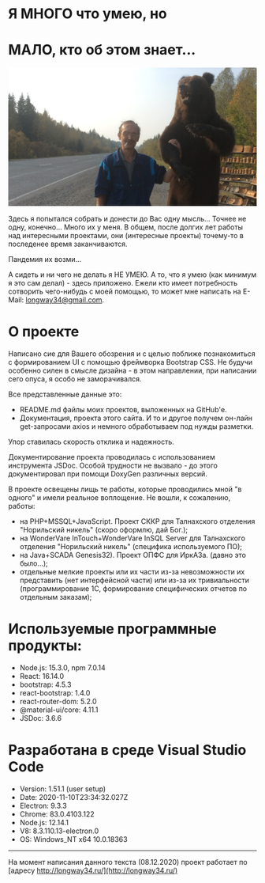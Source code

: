 # Я МНОГО что умею, но  
# МАЛО, кто об этом знает...

![Это Я ;-)...](https://raw.githubusercontent.com/longway34/mysite/master/src/components/with_bear.JPG)

Здесь я попытался собрать и донести до Вас одну мысль... Точнее не одну, конечно... Много их у меня.
В общем, после долгих лет работы над интересными проектами, они (интересные проекты) точему-то в последенее время заканчиваются.

Пандемия их возми...

А сидеть и ни чего не делать я НЕ УМЕЮ.
А то, что я умею (как минимум я это сам делал) - здесь приложено. 
Ежели кто имеет потребность сотворить чего-нибудь с моей помощью, то может мне написать на E-Mail: longway34@gmail.com.

# О проекте

Написано сие для Вашего обозрения и с целью поближе познакомиться с формированием UI с помощью фреймворка Bootstrap CSS.
Не будучи особенно силен в смысле дизайна - в этом направлении, при написании сего опуса, я особо не заморачивался. 

Все представленные данные это:
* README.md файлы моих проектов, выложенных на GitHub'е.
* Документация, проекта этого сайта.
И то и другое получем он-лайн get-запросами axios и немного обработываем под нужды разметки.

Упор ставилась скорость отклика и надежность.

Документирование проекта проводилась с использованием инструмента JSDoc. Особой трудности не вызвало - до этого документировал при помощи DoxyGen различных версий.

В проекте освещены лищь те работы, которые проводились мной "в одного" и имели реальное воплощение.
Не вошли, к сожалению, работы:
* на PHP+MSSQL+JavaScript. Проект СККР для Талнахского отделения "Норильский никель" (скоро оформлю, дай Бог.);
* на WonderVare InTouch+WonderVare InSQL Server для Талнахского отделения "Норильский никель" (специфика используемого ПО);
* на Java+SCADA Genesis32). Проект ОПФС для ИркАЗа. (давно это было...);
* отдельные мелкие проекты или их части из-за невозможности их представить (нет интерфейсной части) или из-за их тривиальности (программирование 1С, формирование специфических отчетов по отдельным заказам);

# Используемые программные продукты:
* Node.js: 15.3.0, npm 7.0.14
* React: 16.14.0
* bootstrap: 4.5.3
* react-bootstrap: 1.4.0
* react-router-dom: 5.2.0
* @material-ui/core: 4.11.1
* JSDoc: 3.6.6

# Разработана в среде Visual Studio Code 
* Version: 1.51.1 (user setup)
* Date: 2020-11-10T23:34:32.027Z
* Electron: 9.3.3
* Chrome: 83.0.4103.122
* Node.js: 12.14.1
* V8: 8.3.110.13-electron.0
* OS: Windows_NT x64 10.0.18363

---

На момент написания данного текста (08.12.2020) проект работает по [адресу http://longway34.ru/](http://longway34.ru/)
